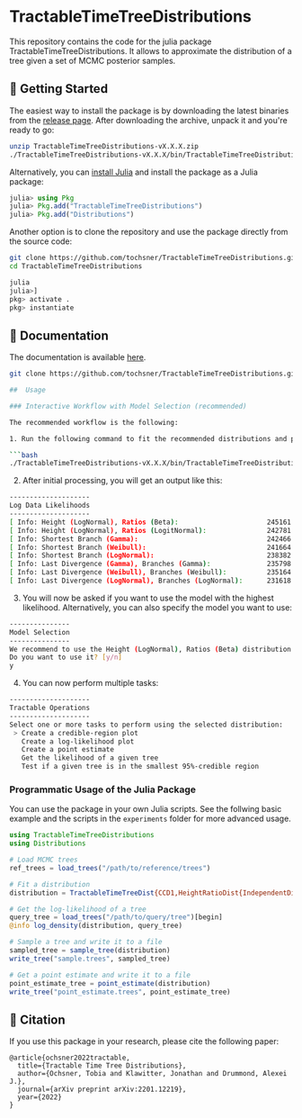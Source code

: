 # TractableTimeTreeDistributions

This repository contains the code for the julia package TractableTimeTreeDistributions. It allows to approximate the distribution of a tree given a set of MCMC posterior samples.

## 🚀 Getting Started

The easiest way to install the package is by downloading the latest binaries from the [release page](https://github.com/tochsner/TractableTimeTreeDistributions/releases). After downloading the archive, unpack it and you're ready to go:

```bash
unzip TractableTimeTreeDistributions-vX.X.X.zip
./TractableTimeTreeDistributions-vX.X.X/bin/TractableTimeTreeDistributions <arguments>
```

Alternatively, you can [install Julia](https://julialang.org/downloads/) and install the package as a Julia package:

```julia
julia> using Pkg
julia> Pkg.add("TractableTimeTreeDistributions")
julia> Pkg.add("Distributions")
```

Another option is to clone the repository and use the package directly from the source code:

```bash
git clone https://github.com/tochsner/TractableTimeTreeDistributions.git
cd TractableTimeTreeDistributions

julia
julia>]
pkg> activate .
pkg> instantiate
```

## 📖 Documentation

The documentation is available [here](https://tochsner.github.io/TractableTimeTreeDistributions.jl/dev/).

```bash
git clone https://github.com/tochsner/TractableTimeTreeDistributions.git

##  Usage

### Interactive Workflow with Model Selection (recommended)

The recommended workflow is the following:

1. Run the following command to fit the recommended distributions and perform model selection. Input is a file containing the MCMC posterior trees in Newick or Nexus format.

```bash
./TractableTimeTreeDistributions-vX.X.X/bin/TractableTimeTreeDistributions my_mcmc_posterior_trees.trees 
```

2. After initial processing, you will get an output like this:

```bash
--------------------
Log Data Likelihoods
--------------------
[ Info: Height (LogNormal), Ratios (Beta):                      245161.39951377752
[ Info: Height (LogNormal), Ratios (LogitNormal):               242781.9853789675
[ Info: Shortest Branch (Gamma):                                242466.63796884567
[ Info: Shortest Branch (Weibull):                              241664.00000117905
[ Info: Shortest Branch (LogNormal):                            238382.73921265977
[ Info: Last Divergence (Gamma), Branches (Gamma):              235798.51548722142
[ Info: Last Divergence (Weibull), Branches (Weibull):          235164.51171292344
[ Info: Last Divergence (LogNormal), Branches (LogNormal):      231618.75107464782
```

3. You will now be asked if you want to use the model with the highest likelihood. Alternatively, you can also specify the model you want to use:

```bash
---------------
Model Selection
---------------
We recommend to use the Height (LogNormal), Ratios (Beta) distribution.
Do you want to use it? [y/n]
y
```

4. You can now perform multiple tasks:

```bash
--------------------
Tractable Operations
--------------------
Select one or more tasks to perform using the selected distribution:
 > Create a credible-region plot
   Create a log-likelihood plot
   Create a point estimate
   Get the likelihood of a given tree
   Test if a given tree is in the smallest 95%-credible region
```

### Programmatic Usage of the Julia Package

You can use the package in your own Julia scripts. See the follwing basic example and the scripts in the `experiments` folder for more advanced usage.

```julia
using TractableTimeTreeDistributions
using Distributions

# Load MCMC trees
ref_trees = load_trees("/path/to/reference/trees")

# Fit a distribution
distribution = TractableTimeTreeDist{CCD1,HeightRatioDist{IndependentDist{LogNormal},IndependentDist{Beta}}}(ref_trees)

# Get the log-likelihood of a tree
query_tree = load_trees("/path/to/query/tree")[begin]
@info log_density(distribution, query_tree)

# Sample a tree and write it to a file
sampled_tree = sample_tree(distribution)
write_tree("sample.trees", sampled_tree)

# Get a point estimate and write it to a file
point_estimate_tree = point_estimate(distribution)
write_tree("point_estimate.trees", point_estimate_tree)
```

##  🔗 Citation

If you use this package in your research, please cite the following paper:

```
@article{ochsner2022tractable,
  title={Tractable Time Tree Distributions},
  author={Ochsner, Tobia and Klawitter, Jonathan and Drummond, Alexei J.},
  journal={arXiv preprint arXiv:2201.12219},
  year={2022}
}
```